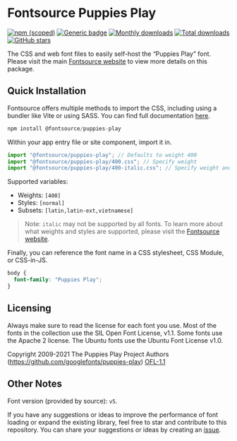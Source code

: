 # Fontsource Puppies Play

[![npm (scoped)](https://img.shields.io/npm/v/@fontsource/puppies-play?color=brightgreen)](https://www.npmjs.com/package/@fontsource/puppies-play) [![Generic badge](https://img.shields.io/badge/fontsource-passing-brightgreen)](https://github.com/fontsource/fontsource) [![Monthly downloads](https://badgen.net/npm/dm/@fontsource/puppies-play)](https://github.com/fontsource/fontsource) [![Total downloads](https://badgen.net/npm/dt/@fontsource/puppies-play)](https://github.com/fontsource/fontsource) [![GitHub stars](https://img.shields.io/github/stars/fontsource/fontsource.svg?style=social&label=Star)](https://github.com/fontsource/fontsource/stargazers)

The CSS and web font files to easily self-host the “Puppies Play” font. Please visit the main [Fontsource website](https://fontsource.org/fonts/puppies-play) to view more details on this package.

## Quick Installation

Fontsource offers multiple methods to import the CSS, including using a bundler like Vite or using SASS. You can find full documentation [here](https://fontsource.org/docs/getting-started/introduction).

```javascript
npm install @fontsource/puppies-play
```

Within your app entry file or site component, import it in.

```javascript
import "@fontsource/puppies-play"; // Defaults to weight 400
import "@fontsource/puppies-play/400.css"; // Specify weight
import "@fontsource/puppies-play/400-italic.css"; // Specify weight and style
```

Supported variables:
- Weights: `[400]`
- Styles: `[normal]`
- Subsets: `[latin,latin-ext,vietnamese]`

> Note: `italic` may not be supported by all fonts. To learn more about what weights and styles are supported, please visit the [Fontsource website](https://fontsource.org/fonts/puppies-play).

Finally, you can reference the font name in a CSS stylesheet, CSS Module, or CSS-in-JS.

```css
body {
  font-family: "Puppies Play";
}
```

## Licensing
Always make sure to read the license for each font you use. Most of the fonts in the collection use the SIL Open Font License, v1.1. Some fonts use the Apache 2 license. The Ubuntu fonts use the Ubuntu Font License v1.0.

Copyright 2009-2021 The Puppies Play Project Authors (https://github.com/googlefonts/puppies-play)
[OFL-1.1](http://scripts.sil.org/OFL)

## Other Notes
Font version (provided by source): `v5`.

If you have any suggestions or ideas to improve the performance of font loading or expand the existing library, feel free to star and contribute to this repository. You can share your suggestions or ideas by creating an [issue](https://github.com/fontsource/fontsource/issues).
